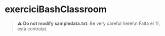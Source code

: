 # exerciciBashClassroom
> :warning: **Do not modify sampledata.txt**: Be very careful here!\n
> Falta el 11, està controlat.
